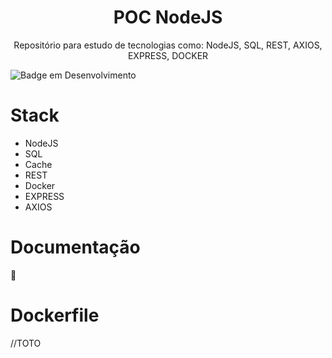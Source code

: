 <h1 align="center"> POC NodeJS </h1>
<p align="center"> Repositório para estudo de tecnologias como: NodeJS, SQL, REST, AXIOS, EXPRESS, DOCKER</p>

![Badge em Desenvolvimento](http://img.shields.io/static/v1?label=STATUS&message=EM%20DESENVOLVIMENTO&color=GREEN&style=for-the-badge)

# Stack
- NodeJS
- SQL
- Cache
- REST
- Docker
- EXPRESS
- AXIOS

# Documentação
:thinking:

# Dockerfile
//TOTO